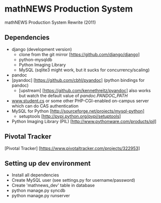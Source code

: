 mathNEWS Production System
==========================

mathNEWS Production System Rewrite (2011)

Dependencies
------------
- django (development version)
    - clone from the git mirror [https://github.com/django/django]
    - python-mysqldb
    - Python Imaging Library
    - MySQL (sqlite3 might work, but it sucks for concurrency/scaling)
- pandoc
- [pyandoc] [https://github.com/cbhl/pyandoc] (python bindings for pandoc)
    - [upstream] [https://github.com/kennethreitz/pyandoc] also works but watch the default value of *pandoc.PANDOC_PATH*
- www.student.cs or some other PHP-CGI-enabled on-campus server which can do CAS authentication
- MySQL for Python [http://sourceforge.net/projects/mysql-python]
    - setuptools [http://pypi.python.org/pypi/setuptools]
- Python Imaging Library (PIL) [http://www.pythonware.com/products/pil]

Pivotal Tracker
---------------
[Pivotal Tracker] [https://www.pivotaltracker.com/projects/322953]

Setting up dev environment
---------------
- Install all dependencies
- Create MySQL user (see settings.py for username/password)
- Create 'mathnews_dev' table in database
- python manage.py syncdb
- python manage.py runserver
